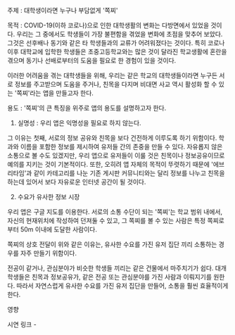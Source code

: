 주제 : 대학생이라면 누구나 부담없게 '쪽찌'

목적 : 
 COVID-19(이하 코로나)으로 인한 대학생활의 변화는 다방면에서 있었을 것이다.
 우리는 그 중에서도 학생들이 가장 불편함을 겪었을 변화에 초점을 맞추어 보았다.
 그것은 선후배나 동기와 같은 타 학생들과의 교류가 어려워졌다는 것이다.
 특히 코로나 이후 대학교에 입학한 학생들은 초중고등학교와는 많은 것이 달라진 학교생활에 혼란을 겪으며
 동기나 선배로부터의 도움을 필요로 한 경험이 있을 것이다.

 이러한 어려움을 겪는 대학생들을 위해, 우리는 같은 학교의 대학생들이라면 누구든 
 서로 정보를 주고받으며 도움을 주거나,
 친목을 다지며 비대면 사교 역시 활성화 할 수 있는 
 '쪽찌'라는 앱을 만들고자 한다.

용도 : '쪽찌'의 큰 특징을 위주로 앱의 용도를 설명하고자 한다.

 1. 실명성 : 우리 앱은 익명성을 필요로 하지 않는다.
 
  그 이유는 첫째, 서로의 정보 공유와 친목을 보다 건전하게 이루도록 하기 위함이다.
  학과와 이름을 포함한 정보를 제시하여 유저들 간의 존중을 만들 수 있다.
  자유롭지 않은 소통으로 볼 수도 있겠지만, 우리 앱으로 유저들이 이룰 것은 
  친목이나 정보공유이므로 예의를 지키는 것이 기본적이다.
  또한, 오히려 앱 자체의 목적이 뚜렷하기 때문에 
  '에브리타임'과 같이 카테고리를 나눈 기존 게시판 커뮤니티와는 달리
  정보를 나누고 친목을 하는데 있어서 보다 자유로운 인터넷 공간이 될 것이다.
  
 2. 수요가 유사한 정보 시장
 
  우리 앱은 구글 지도를 이용한다.
  서로의 소통 수단이 되는 '쪽찌'는
  학교 범위 내에서, 자신의 현재위치에 작성하여 던져둘 수 있고,
  그 쪽찌를 볼 수 있는 사람은 특정 쪽찌로부터 50m 이내에 도달한 사람이다.
  
  쪽찌의 상호 전달이 위와 같은 이유는, 
  유사한 수요를 가진 유저 집단 끼리 소통하는 경우를 자주 만들기 위함이다.
  
  전공이 같거나, 관심분야가 비슷한 학생들 끼리는 같은 건물에서 마주치기가 쉽다.
  대개 학생들은 친목과 정보공유가, 같은 전공 또는 관심분야를 가진 사람과 이뤄지기를 원한다.
  따라서 자연스럽게 유사한 수요를 가진 유저 집단을 만들어, 소통을 훨씬 효율적이게 한다.
  
영향


시연 링크 - 
